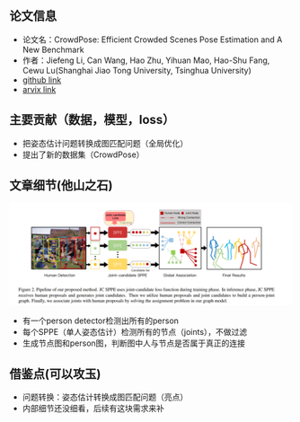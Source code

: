 ## 论文信息
* 论文名：CrowdPose: Efficient Crowded Scenes Pose Estimation and A New Benchmark
* 作者：Jiefeng Li, Can Wang, Hao Zhu, Yihuan Mao, Hao-Shu Fang, Cewu Lu(Shanghai Jiao Tong University, Tsinghua University)
* [github link](https://github.com/Jeff-sjtu/CrowdPose)
* [arvix link](https://arxiv.org/pdf/1812.00324.pdf)

## 主要贡献（数据，模型，loss）
- 把姿态估计问题转换成图匹配问题（全局优化）
- 提出了新的数据集（CrowdPose）

## 文章细节(他山之石)
![](pipeline.png)
- 有一个person detector检测出所有的person
- 每个SPPE（单人姿态估计）检测所有的节点（joints），不做过滤
- 生成节点图和person图，判断图中人与节点是否属于真正的连接

## 借鉴点(可以攻玉)
- 问题转换：姿态估计转换成图匹配问题（亮点）
- 内部细节还没细看，后续有这块需求来补